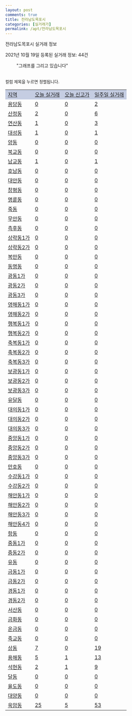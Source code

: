 ```yaml
---
layout: post
comments: true
title: 전라남도목포시
categories: [실거래가]
permalink: /apt/전라남도목포시
---
```


전라남도목포시 실거래 정보

2021년 10월 19일 등록된 실거래 정보: 44건

<!--<script async src="https://pagead2.googlesyndication.com/pagead/js/adsbygoogle.js?client=ca-pub-3485438051770037"
 crossorigin="anonymous"></script>-->

<script type="text/javascript">
  google.charts.load('current', {'packages':['corechart']});
  google.charts.setOnLoadCallback(drawChart);

  function drawChart() {
    var data = google.visualization.arrayToDataTable([['거래일', '매매', '전월세', '전매'], ['21-01', 354, 339, 95], ['21-02', 309, 290, 34], ['21-03', 366, 218, 26], ['21-04', 331, 193, 40], ['21-05', 267, 247, 35], ['21-06', 297, 284, 19], ['21-07', 372, 249, 17], ['21-08', 455, 285, 40], ['21-09', 345, 240, 22], ['21-10', 152, 90, 5]]);

    var options = {
      title: '최근 1년간 유형별 거래량 추이',
      legend: { position: 'bottom' }
    };

    setTimeout(function() {
        var chart = new google.visualization.LineChart(document.getElementById('columnchart_material'));
        chart.draw(data, (options));
        document.getElementById('loading').style.display = 'none';
        var dayLabel = (new Date()).getDay();
        if (dayLabel < 2) {
            sorttable.innerSortFunction.apply(document.getElementById('week'), []);
            sorttable.innerSortFunction.apply(document.getElementById('week'), []);        
        }
        else {
            sorttable.innerSortFunction.apply(document.getElementById('today'), []);
            sorttable.innerSortFunction.apply(document.getElementById('today'), []);
        }
    }, 200);

  }
</script>

<div id="loading" style="z-index:20; display: block; margin-left: 35px">"그래프를 그리고 있습니다"</div>
<div id="columnchart_material" style="width: 95%; margin-left: -35px; display: block"></div>
<!--<div style="width: 95%; margin-left: -35px; display: block">
      <script async src="https://pagead2.googlesyndication.com/pagead/js/adsbygoogle.js?client=ca-pub-3485438051770037"
          crossorigin="anonymous"></script>
      <ins class="adsbygoogle"
          style="display:block"
          data-ad-format="fluid"
          data-ad-layout-key="-fb+5w+4e-db+86"
          data-ad-client="ca-pub-3485438051770037"
          data-ad-slot="1827090281"></ins>
      <script>
          (adsbygoogle = window.adsbygoogle || []).push({});
      </script>
</div>-->
<br>

<font size='small' style='font-size: small;'>컬럼 제목을 누르면 정렬됩니다.</font>
<table class="sortable">
  <tr style='background-color: rgba(114, 132, 186,0.4);'>
    <td id="region"><a href="#">지역</a></td>
    <td id="today"><a href="#">오늘 실거래</a></td>
    <td id="today_new"><a href="#">오늘 신고가</a></td>
    <td id="week"><a href="#">일주일 실거래</a></td>
  </tr>

  
  <tr class="item">
    <td><a href="전라남도목포시용당동">용당동</a></td>
    <td><a href="전라남도목포시용당동">0</a></td>
    <td><a href="전라남도목포시용당동">0</a></td>
    <td><a href="전라남도목포시용당동">2</a></td>
  </tr>
    

  <tr class="item">
    <td><a href="전라남도목포시산정동">산정동</a></td>
    <td><a href="전라남도목포시산정동">2</a></td>
    <td><a href="전라남도목포시산정동">0</a></td>
    <td><a href="전라남도목포시산정동">6</a></td>
  </tr>
    

  <tr class="item">
    <td><a href="전라남도목포시연산동">연산동</a></td>
    <td><a href="전라남도목포시연산동">1</a></td>
    <td><a href="전라남도목포시연산동">0</a></td>
    <td><a href="전라남도목포시연산동">3</a></td>
  </tr>
    

  <tr class="item">
    <td><a href="전라남도목포시대성동">대성동</a></td>
    <td><a href="전라남도목포시대성동">1</a></td>
    <td><a href="전라남도목포시대성동">0</a></td>
    <td><a href="전라남도목포시대성동">1</a></td>
  </tr>
    

  <tr class="item">
    <td><a href="전라남도목포시양동">양동</a></td>
    <td><a href="전라남도목포시양동">0</a></td>
    <td><a href="전라남도목포시양동">0</a></td>
    <td><a href="전라남도목포시양동">0</a></td>
  </tr>
    

  <tr class="item">
    <td><a href="전라남도목포시북교동">북교동</a></td>
    <td><a href="전라남도목포시북교동">0</a></td>
    <td><a href="전라남도목포시북교동">0</a></td>
    <td><a href="전라남도목포시북교동">0</a></td>
  </tr>
    

  <tr class="item">
    <td><a href="전라남도목포시남교동">남교동</a></td>
    <td><a href="전라남도목포시남교동">1</a></td>
    <td><a href="전라남도목포시남교동">0</a></td>
    <td><a href="전라남도목포시남교동">1</a></td>
  </tr>
    

  <tr class="item">
    <td><a href="전라남도목포시호남동">호남동</a></td>
    <td><a href="전라남도목포시호남동">0</a></td>
    <td><a href="전라남도목포시호남동">0</a></td>
    <td><a href="전라남도목포시호남동">0</a></td>
  </tr>
    

  <tr class="item">
    <td><a href="전라남도목포시대안동">대안동</a></td>
    <td><a href="전라남도목포시대안동">0</a></td>
    <td><a href="전라남도목포시대안동">0</a></td>
    <td><a href="전라남도목포시대안동">0</a></td>
  </tr>
    

  <tr class="item">
    <td><a href="전라남도목포시창평동">창평동</a></td>
    <td><a href="전라남도목포시창평동">0</a></td>
    <td><a href="전라남도목포시창평동">0</a></td>
    <td><a href="전라남도목포시창평동">0</a></td>
  </tr>
    

  <tr class="item">
    <td><a href="전라남도목포시명륜동">명륜동</a></td>
    <td><a href="전라남도목포시명륜동">0</a></td>
    <td><a href="전라남도목포시명륜동">0</a></td>
    <td><a href="전라남도목포시명륜동">0</a></td>
  </tr>
    

  <tr class="item">
    <td><a href="전라남도목포시죽동">죽동</a></td>
    <td><a href="전라남도목포시죽동">0</a></td>
    <td><a href="전라남도목포시죽동">0</a></td>
    <td><a href="전라남도목포시죽동">0</a></td>
  </tr>
    

  <tr class="item">
    <td><a href="전라남도목포시무안동">무안동</a></td>
    <td><a href="전라남도목포시무안동">0</a></td>
    <td><a href="전라남도목포시무안동">0</a></td>
    <td><a href="전라남도목포시무안동">0</a></td>
  </tr>
    

  <tr class="item">
    <td><a href="전라남도목포시측후동">측후동</a></td>
    <td><a href="전라남도목포시측후동">0</a></td>
    <td><a href="전라남도목포시측후동">0</a></td>
    <td><a href="전라남도목포시측후동">0</a></td>
  </tr>
    

  <tr class="item">
    <td><a href="전라남도목포시상락동1가">상락동1가</a></td>
    <td><a href="전라남도목포시상락동1가">0</a></td>
    <td><a href="전라남도목포시상락동1가">0</a></td>
    <td><a href="전라남도목포시상락동1가">0</a></td>
  </tr>
    

  <tr class="item">
    <td><a href="전라남도목포시상락동2가">상락동2가</a></td>
    <td><a href="전라남도목포시상락동2가">0</a></td>
    <td><a href="전라남도목포시상락동2가">0</a></td>
    <td><a href="전라남도목포시상락동2가">0</a></td>
  </tr>
    

  <tr class="item">
    <td><a href="전라남도목포시복만동">복만동</a></td>
    <td><a href="전라남도목포시복만동">0</a></td>
    <td><a href="전라남도목포시복만동">0</a></td>
    <td><a href="전라남도목포시복만동">0</a></td>
  </tr>
    

  <tr class="item">
    <td><a href="전라남도목포시동명동">동명동</a></td>
    <td><a href="전라남도목포시동명동">0</a></td>
    <td><a href="전라남도목포시동명동">0</a></td>
    <td><a href="전라남도목포시동명동">0</a></td>
  </tr>
    

  <tr class="item">
    <td><a href="전라남도목포시광동1가">광동1가</a></td>
    <td><a href="전라남도목포시광동1가">0</a></td>
    <td><a href="전라남도목포시광동1가">0</a></td>
    <td><a href="전라남도목포시광동1가">0</a></td>
  </tr>
    

  <tr class="item">
    <td><a href="전라남도목포시광동2가">광동2가</a></td>
    <td><a href="전라남도목포시광동2가">0</a></td>
    <td><a href="전라남도목포시광동2가">0</a></td>
    <td><a href="전라남도목포시광동2가">0</a></td>
  </tr>
    

  <tr class="item">
    <td><a href="전라남도목포시광동3가">광동3가</a></td>
    <td><a href="전라남도목포시광동3가">0</a></td>
    <td><a href="전라남도목포시광동3가">0</a></td>
    <td><a href="전라남도목포시광동3가">0</a></td>
  </tr>
    

  <tr class="item">
    <td><a href="전라남도목포시영해동1가">영해동1가</a></td>
    <td><a href="전라남도목포시영해동1가">0</a></td>
    <td><a href="전라남도목포시영해동1가">0</a></td>
    <td><a href="전라남도목포시영해동1가">0</a></td>
  </tr>
    

  <tr class="item">
    <td><a href="전라남도목포시영해동2가">영해동2가</a></td>
    <td><a href="전라남도목포시영해동2가">0</a></td>
    <td><a href="전라남도목포시영해동2가">0</a></td>
    <td><a href="전라남도목포시영해동2가">0</a></td>
  </tr>
    

  <tr class="item">
    <td><a href="전라남도목포시행복동1가">행복동1가</a></td>
    <td><a href="전라남도목포시행복동1가">0</a></td>
    <td><a href="전라남도목포시행복동1가">0</a></td>
    <td><a href="전라남도목포시행복동1가">0</a></td>
  </tr>
    

  <tr class="item">
    <td><a href="전라남도목포시행복동2가">행복동2가</a></td>
    <td><a href="전라남도목포시행복동2가">0</a></td>
    <td><a href="전라남도목포시행복동2가">0</a></td>
    <td><a href="전라남도목포시행복동2가">0</a></td>
  </tr>
    

  <tr class="item">
    <td><a href="전라남도목포시축복동1가">축복동1가</a></td>
    <td><a href="전라남도목포시축복동1가">0</a></td>
    <td><a href="전라남도목포시축복동1가">0</a></td>
    <td><a href="전라남도목포시축복동1가">0</a></td>
  </tr>
    

  <tr class="item">
    <td><a href="전라남도목포시축복동2가">축복동2가</a></td>
    <td><a href="전라남도목포시축복동2가">0</a></td>
    <td><a href="전라남도목포시축복동2가">0</a></td>
    <td><a href="전라남도목포시축복동2가">0</a></td>
  </tr>
    

  <tr class="item">
    <td><a href="전라남도목포시축복동3가">축복동3가</a></td>
    <td><a href="전라남도목포시축복동3가">0</a></td>
    <td><a href="전라남도목포시축복동3가">0</a></td>
    <td><a href="전라남도목포시축복동3가">0</a></td>
  </tr>
    

  <tr class="item">
    <td><a href="전라남도목포시보광동1가">보광동1가</a></td>
    <td><a href="전라남도목포시보광동1가">0</a></td>
    <td><a href="전라남도목포시보광동1가">0</a></td>
    <td><a href="전라남도목포시보광동1가">0</a></td>
  </tr>
    

  <tr class="item">
    <td><a href="전라남도목포시보광동2가">보광동2가</a></td>
    <td><a href="전라남도목포시보광동2가">0</a></td>
    <td><a href="전라남도목포시보광동2가">0</a></td>
    <td><a href="전라남도목포시보광동2가">0</a></td>
  </tr>
    

  <tr class="item">
    <td><a href="전라남도목포시보광동3가">보광동3가</a></td>
    <td><a href="전라남도목포시보광동3가">0</a></td>
    <td><a href="전라남도목포시보광동3가">0</a></td>
    <td><a href="전라남도목포시보광동3가">0</a></td>
  </tr>
    

  <tr class="item">
    <td><a href="전라남도목포시유달동">유달동</a></td>
    <td><a href="전라남도목포시유달동">0</a></td>
    <td><a href="전라남도목포시유달동">0</a></td>
    <td><a href="전라남도목포시유달동">0</a></td>
  </tr>
    

  <tr class="item">
    <td><a href="전라남도목포시대의동1가">대의동1가</a></td>
    <td><a href="전라남도목포시대의동1가">0</a></td>
    <td><a href="전라남도목포시대의동1가">0</a></td>
    <td><a href="전라남도목포시대의동1가">0</a></td>
  </tr>
    

  <tr class="item">
    <td><a href="전라남도목포시대의동2가">대의동2가</a></td>
    <td><a href="전라남도목포시대의동2가">0</a></td>
    <td><a href="전라남도목포시대의동2가">0</a></td>
    <td><a href="전라남도목포시대의동2가">0</a></td>
  </tr>
    

  <tr class="item">
    <td><a href="전라남도목포시대의동3가">대의동3가</a></td>
    <td><a href="전라남도목포시대의동3가">0</a></td>
    <td><a href="전라남도목포시대의동3가">0</a></td>
    <td><a href="전라남도목포시대의동3가">0</a></td>
  </tr>
    

  <tr class="item">
    <td><a href="전라남도목포시중앙동1가">중앙동1가</a></td>
    <td><a href="전라남도목포시중앙동1가">0</a></td>
    <td><a href="전라남도목포시중앙동1가">0</a></td>
    <td><a href="전라남도목포시중앙동1가">0</a></td>
  </tr>
    

  <tr class="item">
    <td><a href="전라남도목포시중앙동2가">중앙동2가</a></td>
    <td><a href="전라남도목포시중앙동2가">0</a></td>
    <td><a href="전라남도목포시중앙동2가">0</a></td>
    <td><a href="전라남도목포시중앙동2가">0</a></td>
  </tr>
    

  <tr class="item">
    <td><a href="전라남도목포시중앙동3가">중앙동3가</a></td>
    <td><a href="전라남도목포시중앙동3가">0</a></td>
    <td><a href="전라남도목포시중앙동3가">0</a></td>
    <td><a href="전라남도목포시중앙동3가">0</a></td>
  </tr>
    

  <tr class="item">
    <td><a href="전라남도목포시만호동">만호동</a></td>
    <td><a href="전라남도목포시만호동">0</a></td>
    <td><a href="전라남도목포시만호동">0</a></td>
    <td><a href="전라남도목포시만호동">0</a></td>
  </tr>
    

  <tr class="item">
    <td><a href="전라남도목포시수강동1가">수강동1가</a></td>
    <td><a href="전라남도목포시수강동1가">0</a></td>
    <td><a href="전라남도목포시수강동1가">0</a></td>
    <td><a href="전라남도목포시수강동1가">0</a></td>
  </tr>
    

  <tr class="item">
    <td><a href="전라남도목포시수강동2가">수강동2가</a></td>
    <td><a href="전라남도목포시수강동2가">0</a></td>
    <td><a href="전라남도목포시수강동2가">0</a></td>
    <td><a href="전라남도목포시수강동2가">0</a></td>
  </tr>
    

  <tr class="item">
    <td><a href="전라남도목포시해안동1가">해안동1가</a></td>
    <td><a href="전라남도목포시해안동1가">0</a></td>
    <td><a href="전라남도목포시해안동1가">0</a></td>
    <td><a href="전라남도목포시해안동1가">0</a></td>
  </tr>
    

  <tr class="item">
    <td><a href="전라남도목포시해안동2가">해안동2가</a></td>
    <td><a href="전라남도목포시해안동2가">0</a></td>
    <td><a href="전라남도목포시해안동2가">0</a></td>
    <td><a href="전라남도목포시해안동2가">0</a></td>
  </tr>
    

  <tr class="item">
    <td><a href="전라남도목포시해안동3가">해안동3가</a></td>
    <td><a href="전라남도목포시해안동3가">0</a></td>
    <td><a href="전라남도목포시해안동3가">0</a></td>
    <td><a href="전라남도목포시해안동3가">0</a></td>
  </tr>
    

  <tr class="item">
    <td><a href="전라남도목포시해안동4가">해안동4가</a></td>
    <td><a href="전라남도목포시해안동4가">0</a></td>
    <td><a href="전라남도목포시해안동4가">0</a></td>
    <td><a href="전라남도목포시해안동4가">0</a></td>
  </tr>
    

  <tr class="item">
    <td><a href="전라남도목포시항동">항동</a></td>
    <td><a href="전라남도목포시항동">0</a></td>
    <td><a href="전라남도목포시항동">0</a></td>
    <td><a href="전라남도목포시항동">0</a></td>
  </tr>
    

  <tr class="item">
    <td><a href="전라남도목포시중동1가">중동1가</a></td>
    <td><a href="전라남도목포시중동1가">0</a></td>
    <td><a href="전라남도목포시중동1가">0</a></td>
    <td><a href="전라남도목포시중동1가">0</a></td>
  </tr>
    

  <tr class="item">
    <td><a href="전라남도목포시중동2가">중동2가</a></td>
    <td><a href="전라남도목포시중동2가">0</a></td>
    <td><a href="전라남도목포시중동2가">0</a></td>
    <td><a href="전라남도목포시중동2가">0</a></td>
  </tr>
    

  <tr class="item">
    <td><a href="전라남도목포시유동">유동</a></td>
    <td><a href="전라남도목포시유동">0</a></td>
    <td><a href="전라남도목포시유동">0</a></td>
    <td><a href="전라남도목포시유동">0</a></td>
  </tr>
    

  <tr class="item">
    <td><a href="전라남도목포시금동1가">금동1가</a></td>
    <td><a href="전라남도목포시금동1가">0</a></td>
    <td><a href="전라남도목포시금동1가">0</a></td>
    <td><a href="전라남도목포시금동1가">0</a></td>
  </tr>
    

  <tr class="item">
    <td><a href="전라남도목포시금동2가">금동2가</a></td>
    <td><a href="전라남도목포시금동2가">0</a></td>
    <td><a href="전라남도목포시금동2가">0</a></td>
    <td><a href="전라남도목포시금동2가">0</a></td>
  </tr>
    

  <tr class="item">
    <td><a href="전라남도목포시경동1가">경동1가</a></td>
    <td><a href="전라남도목포시경동1가">0</a></td>
    <td><a href="전라남도목포시경동1가">0</a></td>
    <td><a href="전라남도목포시경동1가">0</a></td>
  </tr>
    

  <tr class="item">
    <td><a href="전라남도목포시경동2가">경동2가</a></td>
    <td><a href="전라남도목포시경동2가">0</a></td>
    <td><a href="전라남도목포시경동2가">0</a></td>
    <td><a href="전라남도목포시경동2가">0</a></td>
  </tr>
    

  <tr class="item">
    <td><a href="전라남도목포시서산동">서산동</a></td>
    <td><a href="전라남도목포시서산동">0</a></td>
    <td><a href="전라남도목포시서산동">0</a></td>
    <td><a href="전라남도목포시서산동">0</a></td>
  </tr>
    

  <tr class="item">
    <td><a href="전라남도목포시금화동">금화동</a></td>
    <td><a href="전라남도목포시금화동">0</a></td>
    <td><a href="전라남도목포시금화동">0</a></td>
    <td><a href="전라남도목포시금화동">0</a></td>
  </tr>
    

  <tr class="item">
    <td><a href="전라남도목포시온금동">온금동</a></td>
    <td><a href="전라남도목포시온금동">0</a></td>
    <td><a href="전라남도목포시온금동">0</a></td>
    <td><a href="전라남도목포시온금동">0</a></td>
  </tr>
    

  <tr class="item">
    <td><a href="전라남도목포시죽교동">죽교동</a></td>
    <td><a href="전라남도목포시죽교동">0</a></td>
    <td><a href="전라남도목포시죽교동">0</a></td>
    <td><a href="전라남도목포시죽교동">0</a></td>
  </tr>
    

  <tr class="item">
    <td><a href="전라남도목포시상동">상동</a></td>
    <td><a href="전라남도목포시상동">7</a></td>
    <td><a href="전라남도목포시상동">0</a></td>
    <td><a href="전라남도목포시상동">19</a></td>
  </tr>
    

  <tr class="item">
    <td><a href="전라남도목포시용해동">용해동</a></td>
    <td><a href="전라남도목포시용해동">5</a></td>
    <td><a href="전라남도목포시용해동">1</a></td>
    <td><a href="전라남도목포시용해동">13</a></td>
  </tr>
    

  <tr class="item">
    <td><a href="전라남도목포시석현동">석현동</a></td>
    <td><a href="전라남도목포시석현동">2</a></td>
    <td><a href="전라남도목포시석현동">1</a></td>
    <td><a href="전라남도목포시석현동">9</a></td>
  </tr>
    

  <tr class="item">
    <td><a href="전라남도목포시달동">달동</a></td>
    <td><a href="전라남도목포시달동">0</a></td>
    <td><a href="전라남도목포시달동">0</a></td>
    <td><a href="전라남도목포시달동">0</a></td>
  </tr>
    

  <tr class="item">
    <td><a href="전라남도목포시율도동">율도동</a></td>
    <td><a href="전라남도목포시율도동">0</a></td>
    <td><a href="전라남도목포시율도동">0</a></td>
    <td><a href="전라남도목포시율도동">0</a></td>
  </tr>
    

  <tr class="item">
    <td><a href="전라남도목포시대양동">대양동</a></td>
    <td><a href="전라남도목포시대양동">0</a></td>
    <td><a href="전라남도목포시대양동">0</a></td>
    <td><a href="전라남도목포시대양동">0</a></td>
  </tr>
    

  <tr class="item">
    <td><a href="전라남도목포시옥암동">옥암동</a></td>
    <td><a href="전라남도목포시옥암동">25</a></td>
    <td><a href="전라남도목포시옥암동">5</a></td>
    <td><a href="전라남도목포시옥암동">53</a></td>
  </tr>
    


</table>


    